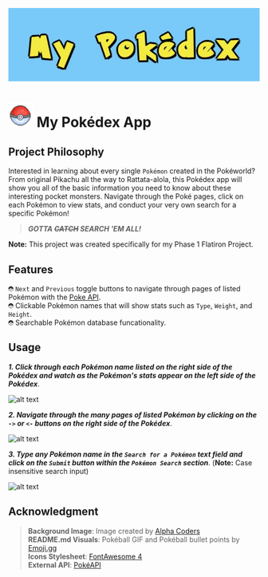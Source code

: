 ![alt text](images/my-pokedex-logo.JPG)
# ![alt text](images/pokeball.gif) My Pokédex App 

## Project Philosophy

Interested in learning about every single `Pokémon` created in the Pokéworld?  From original Pikachu all the way to Rattata-alola, this Pokédex app will show you all of the basic information you need to know about these interesting pocket monsters.  Navigate through the Poké pages, click on each Pokémon to view stats, and conduct your very own search for a specific Pokémon!

>***GOTTA ~~CATCH~~ SEARCH 'EM ALL!***

**Note:** This project was created specifically for my Phase 1 Flatiron Project.

## Features

![alt text](images/pokeball_dark10px.png) `Next` and `Previous` toggle buttons to navigate through pages of listed Pokémon with the [Poke API](https://pokeapi.co/).<br>
![alt text](images/pokeball_dark10px.png) Clickable Pokémon names that will show stats such as `Type`, `Weight`, and `Height`.<br>
![alt text](images/pokeball_dark10px.png) Searchable Pokémon database funcationality.

## Usage

***1. Click through each Pokémon name listed on the right side of the Pokédex and watch as the Pokémon's stats appear on the left side of the Pokédex***. 

![alt text](https://media.giphy.com/media/6FkuPs8qSL4Iz4F2WA/giphy.gif)

***2. Navigate through the many pages of listed Pokémon by clicking on the `->` or `<-` buttons on the right side of the Pokédex***.

![alt text](https://media.giphy.com/media/ep2kNNP4QtJQEbFpkG/giphy.gif)

***3. Type any Pokémon name in the `Search for a Pokémon` text field and click on the `Submit` button within the `Pokémon Search` section***.
(**Note:** Case insensitive search input)

![alt text](https://media.giphy.com/media/nqfuCEOov4pes0REHb/giphy.gif)

## Acknowledgment

>**Background Image**: Image created by [Alpha Coders](https://alphacoders.com/)<br>
**README.md Visuals**: Pokéball GIF and Pokéball bullet points by [Emoji.gg](https://emoji.gg/emoji)<br>
**Icons Stylesheet**: [FontAwesome 4](https://fontawesome.com/v4/icons/)<br>
**External API**: [PokéAPI](https://pokeapi.co/)